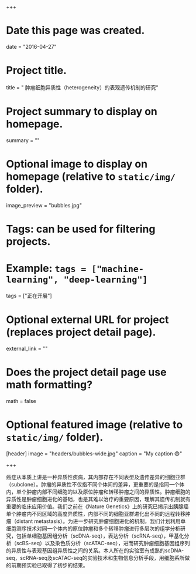 +++
# Date this page was created.
date = "2016-04-27"

# Project title.
title = " 肿瘤细胞异质性（heterogeneity）的表观遗传机制的研究"

# Project summary to display on homepage.
summary = ""

# Optional image to display on homepage (relative to `static/img/` folder).
image_preview = "bubbles.jpg"

# Tags: can be used for filtering projects.
# Example: `tags = ["machine-learning", "deep-learning"]`
tags = ["正在开展"]

# Optional external URL for project (replaces project detail page).
external_link = ""

# Does the project detail page use math formatting?
math = false

# Optional featured image (relative to `static/img/` folder).
[header]
image = "headers/bubbles-wide.jpg"
caption = "My caption :smile:"

+++

癌症从本质上讲是一种异质性疾病，其内部存在不同表型及遗传差异的细胞亚群（subclone）。肿瘤的异质性不仅指不同个体间的差异，更重要的是指同一个体内，单个肿瘤内部不同细胞的以及原位肿瘤和转移肿瘤之间的异质性。肿瘤细胞的异质性是肿瘤细胞进化的基础，也是其难以治疗的重要原因，理解其遗传机制就有重要的临床应用价值。我们之前在《Nature Genetics》上的研究已揭示出胰腺癌单个肿瘤内不同区域的高度异质性，内部不同的细胞亚群进化出不同的远程转移肿瘤（distant metastasis）。为进一步研究肿瘤细胞进化的机制，我们计划利用单细胞测序技术对同一个体内的原位肿瘤和多个转移肿瘤进行多层次的组学分析研究，包括单细胞基因组分析（scDNA-seq），表达分析（scRNA-seq），甲基化分析（scBS-seq）以及染色质分析（scATAC-seq），进而研究肿瘤细胞基因组序列的异质性与表观基因组异质性之间的关系。本人所在的实验室有成熟的scDNA-seq，scRNA-seq及scATAC-seq的实验技术和生物信息分析手段，用细胞系所做的前期预实验已取得了初步的结果。